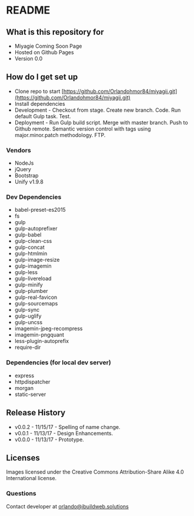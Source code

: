 # README #

## What is this repository for ##

* Miyagie Coming Soon Page
* Hosted on Github Pages
* Version 0.0

## How do I get set up ##

* Clone repo to start [https://github.com/Orlandohmor84/miyagii.git](https://github.com/Orlandohmor84/miyagii.git)
* Install dependencies
* Development - Checkout from stage. Create new branch. Code. Run default Gulp task. Test.
* Deployment -  Run Gulp build script. Merge with master branch. Push to Github remote. Semantic version control with tags using major.minor.patch methodology. FTP.

### Vendors ###

* NodeJs
* jQuery
* Bootstrap
* Unify v1.9.8

### Dev Dependencies ###

* babel-preset-es2015
* fs
* gulp
* gulp-autoprefixer
* gulp-babel
* gulp-clean-css
* gulp-concat
* gulp-htmlmin
* gulp-image-resize
* gulp-imagemin
* gulp-less
* gulp-livereload
* gulp-minify
* gulp-plumber
* gulp-real-favicon
* gulp-sourcemaps
* gulp-sync
* gulp-uglify
* gulp-uncss
* imagemin-jpeg-recompress
* imagemin-pngquant
* less-plugin-autoprefix
* require-dir

### Dependencies (for local dev server) ###

* express
* httpdispatcher
* morgan
* static-server

## Release History ##

* v0.0.2 - 11/15/17 - Spelling of name change.
* v0.0.1 - 11/13/17 - Design Enhancements.
* v0.0.0 - 11/13/17 - Prototype.

## Licenses ##

Images licensed under the Creative Commons Attribution-Share Alike 4.0 International license.

### Questions ###

Contact developer at orlando@ibuildweb.solutions
